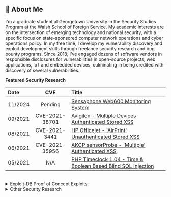 ## 👋 About Me

I'm a graduate student at Georgetown University in the Security Studies Program at the Walsh School of Foreign Service. My academic interests are on the intersection of emerging technology and national security, with a specific focus on state-sponsored computer network operations and cyber operations policy. In my free time, I develop my vulnerability discovery and exploit development skills through freelance security research and bug bounty programs. Since 2018, I've engaged dozens of software vendors in responsible disclosures for vulnerabilities in open-source projects, web applications, IoT and embedded devices, culminating in being credited with discovery of several vulnerabilities.

__Featured Security Research__

| Date | CVE | Title |
| :---	| :---:	| :---|
| 11/2024 | Pending| [Sensaphone Web600 Monitoring System](https://github.com/tcbutler320/Sensaphone-WEB600-XSS) | 
| 09/2021 | CVE-2021-38701| [Avigilon - Multiple Devices Authenticated Stored XSS](https://support.avigilon.com/s/feed/0D54y00006l9eCMCAY?language=en_US)  | 
| 08/2021 | CVE-2021-3441 | [HP Officejet - 'AirPrint' Unauthenticated Stored XSS](https://support.hp.com/ee-en/document/ish_4433829-4433857-16/hpsbpi03742)|
| 06/2021 | CVE-2021-35956 | [AKCP sensorProbe - 'Multiple' Authenticated XSS](https://tylercbutler.com/blog/2021/06/cve-2021-35956)| 
| 05/2021 | N/A | [PHP Timeclock 1.04 - Time & Boolean Based Blind SQL Injection](https://www.exploit-db.com/exploits/49849) |   

<br>

<details>
<summary>Exploit-DB Proof of Concept Exploits</summary>
<br>
<ul> 
  <li> <a href="https://www.exploit-db.com/exploits/50227"> CVE-2021-3441 HP OfficeJet 4630/7110 MYM1FN2025AR/2117A - Stored Cross-Site Scripting (XSS) </a></li>
  <li> <a href="https://www.exploit-db.com/exploits/50080">CVE-2021-3595 AKCP sensorProbe SPX476 - 'Multiple' Cross-Site Scripting (XSS)</a></li>
  <li> <a href="https://www.exploit-db.com/exploits/49853"> PHP Timeclock 1.04 - 'Multiple' Cross Site Scripting (XSS) </a></li>
  <li> <a href="https://www.exploit-db.com/exploits/48874"> TimeClock Software 1.01 0 - (Authenticated) Time-Based SQL Injection  </a></li>
  <li> <a href="https://www.exploit-db.com/exploits/49849"> PHP Timeclock 1.04 - Time and Boolean Based Blind SQL Injection </a></li>
  <li> <a href="https://www.exploit-db.com/exploits/48874"> TimeClock Software 1.01 0 - (Authenticated) Time-Based SQL Injection </a></li>
<ul>
</details>

<details>
<summary>Other Security Research</summary>
<br>
<ul> 
  <li> <a href="https://github.com/Miodec/monkeytype/issues/1348"> MonkeyType.com - `Self` Cross Site Scripting (XSS) via Word History </a></li>
  <li> <a href="https://hackerone.com/tcbutler320?type=user">BlockFi - Undisclosed Vulnerability </a></li>
  <li> <a href="https://tbutler.org/assets/pdf/Butler,Tyler-MAID-Hinge-BBR.pdf"> Hinge - Modification of Assumed-Immutable Data  </a></li>
  <li> <a href="https://www.exploit-db.com/exploits/48874"> TimeClock Software 1.01 0 - (Authenticated) Time-Based SQL Injection  </a></li>
  <li> <a href="https://huntr.dev/bounties/1-other-Miodec/monkeytype/"> Authentication Bypass by Spoofing in Miodec/monkeytype </a></li>
  <li> <a href="https://github.com/Miodec/monkeytype/issues/1476"> MonkeyType.com - Stored Cross-Site Scripting (XSS) via Tribe Chat  </a></li>
<ul>
</details>
